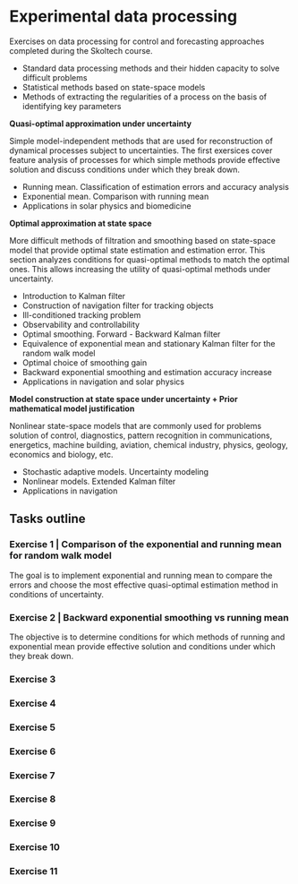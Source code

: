 # Experimental data processing

Exercises on data processing for control and forecasting approaches completed during the Skoltech course.

- Standard data processing methods and their hidden capacity to solve difficult problems
- Statistical methods based on state-space models
- Methods of extracting the regularities of a process on the basis of identifying key parameters

**Quasi-optimal approximation under uncertainty**

Simple model-independent methods that are used for reconstruction of dynamical processes subject to uncertainties. The first exersices cover feature analysis of processes for which simple methods provide effective solution and discuss conditions under which they break down.

- Running mean. Classification of estimation errors and accuracy analysis
- Exponential mean. Comparison with running mean
- Applications in solar physics and biomedicine

**Optimal approximation at state space**

More difficult methods of filtration and smoothing based on state-space model that provide optimal state estimation and estimation error. This section analyzes conditions for quasi-optimal methods to match the optimal ones. This allows increasing the utility of quasi-optimal methods under uncertainty.

- Introduction to Kalman filter
- Construction of navigation filter for tracking objects
- Ill-conditioned tracking problem
- Observability and controllability
- Optimal smoothing. Forward - Backward Kalman filter
- Equivalence of exponential mean and stationary Kalman filter for the random walk model
- Optimal choice of smoothing gain
- Backward exponential smoothing and estimation accuracy increase
- Applications in navigation and solar physics

**Model construction at state space under uncertainty + Prior mathematical model justification**

Nonlinear state-space models that are commonly used for problems solution of control, diagnostics, pattern recognition in communications, energetics, machine building, aviation, chemical industry, physics, geology, economics and biology, etc.

- Stochastic adaptive models. Uncertainty modeling
- Nonlinear models. Extended Kalman filter
- Applications in navigation

## Tasks outline

### Exercise 1 | Comparison of the exponential and running mean for random walk model

The goal is to implement exponential and running mean to compare the errors and choose the most effective quasi-optimal estimation method in conditions of uncertainty.

### Exercise 2 | Backward exponential smoothing vs running mean

The objective is to determine conditions for which methods of running and exponential mean provide effective solution and conditions under which they break down.

### Exercise 3
### Exercise 4
### Exercise 5
### Exercise 6
### Exercise 7
### Exercise 8
### Exercise 9
### Exercise 10
### Exercise 11
